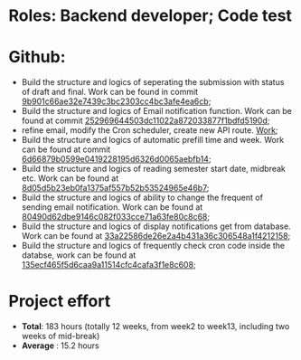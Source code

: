 # Roles:	Backend developer; Code test

# Github:	
- Build the structure and logics of seperating the submission with status of draft and final. Work can be found in commit [9b901c66ae32e7439c3bc2303cc4bc3afe4ea6cb](https://github.cs.adelaide.edu.au/MCI-Projects-2024/Team-25/commit/9b901c66ae32e7439c3bc2303cc4bc3afe4ea6cb);
- Build the structure and logics of Email notification function. Work can be found at commit [252969644503dc11022a872033877f1bdfd5190d](https://github.cs.adelaide.edu.au/MCI-Projects-2024/Team-25/commit/9b901c66ae32e7439c3bc2303cc4bc3afe4ea6cb);
- refine email, modify the Cron scheduler, create new API route. [Work](https://github.cs.adelaide.edu.au/MCI-Projects-2024/Team-25/pull/31);
- Build the structure and logics of automatic prefill time and week. Work can be found at commit [6d66879b0599e0419228195d6326d0065aebfb14](https://github.cs.adelaide.edu.au/MCI-Projects-2024/Team-25/commit/6d66879b0599e0419228195d6326d0065aebfb14);
- Build the structure and logics of reading semester start date, midbreak etc. Work can be found at [8d05d5b23eb0fa1375af557b52b53524965e46b7](https://github.cs.adelaide.edu.au/MCI-Projects-2024/Team-25/commit/8d05d5b23eb0fa1375af557b52b53524965e46b7);
- Build the structure and logics of ability to change the frequent of sending email notification. Work can be found at [80490d62dbe9146c082f033cce71a63fe80c8c68](https://github.cs.adelaide.edu.au/MCI-Projects-2024/Team-25/commit/80490d62dbe9146c082f033cce71a63fe80c8c68);
- Build the structure and logics of display notifications get from database. Work can be found at [33a22586de26e2a4b431a36c306548a1f4212158](https://github.cs.adelaide.edu.au/MCI-Projects-2024/Team-25/commit/33a22586de26e2a4b431a36c306548a1f4212158);
- Build the structure and logics of frequently check cron code inside the databse, work can be found at [135ecf465f5d6caa9a11514cfc4cafa3f1e8c608](https://github.cs.adelaide.edu.au/MCI-Projects-2024/Team-25/commit/135ecf465f5d6caa9a11514cfc4cafa3f1e8c608);
# Project effort 	
- **Total**: 183 hours (totally 12 weeks, from week2 to week13, including two weeks of mid-break)
- **Average** : 15.2 hours
